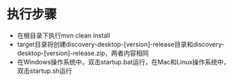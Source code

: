 # 执行步骤
- 在根目录下执行mvn clean install
- target目录将创建discovery-desktop-[version]-release目录和discovery-desktop-[version]-release.zip，两者内容相同
- 在Windows操作系统中，双击startup.bat运行，在Mac和Linux操作系统中，双击startup.sh运行
